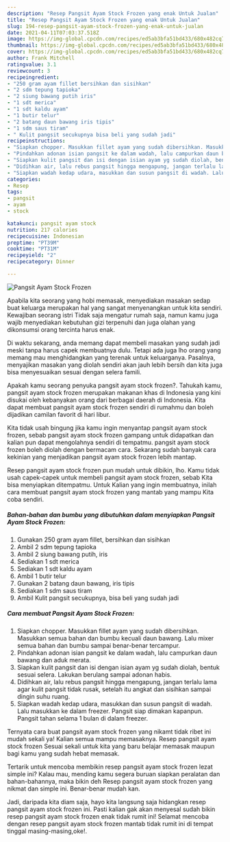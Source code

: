 ```yaml
---
description: "Resep Pangsit Ayam Stock Frozen yang enak Untuk Jualan"
title: "Resep Pangsit Ayam Stock Frozen yang enak Untuk Jualan"
slug: 194-resep-pangsit-ayam-stock-frozen-yang-enak-untuk-jualan
date: 2021-04-11T07:03:37.518Z
image: https://img-global.cpcdn.com/recipes/ed5ab3bfa51bd433/680x482cq70/pangsit-ayam-stock-frozen-foto-resep-utama.jpg
thumbnail: https://img-global.cpcdn.com/recipes/ed5ab3bfa51bd433/680x482cq70/pangsit-ayam-stock-frozen-foto-resep-utama.jpg
cover: https://img-global.cpcdn.com/recipes/ed5ab3bfa51bd433/680x482cq70/pangsit-ayam-stock-frozen-foto-resep-utama.jpg
author: Frank Mitchell
ratingvalue: 3.1
reviewcount: 3
recipeingredient:
- "250 gram ayam fillet bersihkan dan sisihkan"
- "2 sdm tepung tapioka"
- "2 siung bawang putih iris"
- "1 sdt merica"
- "1 sdt kaldu ayam"
- "1 butir telur"
- "2 batang daun bawang iris tipis"
- "1 sdm saus tiram"
- " Kulit pangsit secukupnya bisa beli yang sudah jadi"
recipeinstructions:
- "Siapkan chopper. Masukkan fillet ayam yang sudah dibersihkan. Masukkan semua bahan dan bumbu kecuali daun bawang. Lalu mixer semua bahan dan bumbu sampai benar-benar tercampur."
- "Pindahkan adonan isian pangsit ke dalam wadah, lalu campurkan daun bawang dan aduk merata."
- "Siapkan kulit pangsit dan isi dengan isian ayam yg sudah diolah, bentuk sesuai selera. Lakukan berulang sampai adonan habis."
- "Didihkan air, lalu rebus pangsit hingga mengapung, jangan terlalu lama agar kulit pangsit tidak rusak, setelah itu angkat dan sisihkan sampai dingin suhu ruang."
- "Siapkan wadah kedap udara, masukkan dan susun pangsit di wadah. Lalu masukkan ke dalam freezer. Pangsit siap dimakan kapanpun. Pangsit tahan selama 1 bulan di dalam freezer."
categories:
- Resep
tags:
- pangsit
- ayam
- stock

katakunci: pangsit ayam stock 
nutrition: 217 calories
recipecuisine: Indonesian
preptime: "PT39M"
cooktime: "PT31M"
recipeyield: "2"
recipecategory: Dinner

---
```



![Pangsit Ayam Stock Frozen](https://img-global.cpcdn.com/recipes/ed5ab3bfa51bd433/680x482cq70/pangsit-ayam-stock-frozen-foto-resep-utama.jpg)

Apabila kita seorang yang hobi memasak, menyediakan masakan sedap buat keluarga merupakan hal yang sangat menyenangkan untuk kita sendiri. Kewajiban seorang istri Tidak saja mengatur rumah saja, namun kamu juga wajib menyediakan kebutuhan gizi terpenuhi dan juga olahan yang dikonsumsi orang tercinta harus enak.

Di waktu  sekarang, anda memang dapat membeli masakan yang sudah jadi meski tanpa harus capek membuatnya dulu. Tetapi ada juga lho orang yang memang mau menghidangkan yang terenak untuk keluarganya. Pasalnya, menyajikan masakan yang diolah sendiri akan jauh lebih bersih dan kita juga bisa menyesuaikan sesuai dengan selera famili. 



Apakah kamu seorang penyuka pangsit ayam stock frozen?. Tahukah kamu, pangsit ayam stock frozen merupakan makanan khas di Indonesia yang kini disukai oleh kebanyakan orang dari berbagai daerah di Indonesia. Kita dapat membuat pangsit ayam stock frozen sendiri di rumahmu dan boleh dijadikan camilan favorit di hari libur.

Kita tidak usah bingung jika kamu ingin menyantap pangsit ayam stock frozen, sebab pangsit ayam stock frozen gampang untuk didapatkan dan kalian pun dapat mengolahnya sendiri di tempatmu. pangsit ayam stock frozen boleh diolah dengan bermacam cara. Sekarang sudah banyak cara kekinian yang menjadikan pangsit ayam stock frozen lebih mantap.

Resep pangsit ayam stock frozen pun mudah untuk dibikin, lho. Kamu tidak usah capek-capek untuk membeli pangsit ayam stock frozen, sebab Kita bisa menyiapkan ditempatmu. Untuk Kalian yang ingin membuatnya, inilah cara membuat pangsit ayam stock frozen yang mantab yang mampu Kita coba sendiri.

<!--inarticleads1-->

##### Bahan-bahan dan bumbu yang dibutuhkan dalam menyiapkan Pangsit Ayam Stock Frozen:

1. Gunakan 250 gram ayam fillet, bersihkan dan sisihkan
1. Ambil 2 sdm tepung tapioka
1. Ambil 2 siung bawang putih, iris
1. Sediakan 1 sdt merica
1. Sediakan 1 sdt kaldu ayam
1. Ambil 1 butir telur
1. Gunakan 2 batang daun bawang, iris tipis
1. Sediakan 1 sdm saus tiram
1. Ambil  Kulit pangsit secukupnya, bisa beli yang sudah jadi




<!--inarticleads2-->

##### Cara membuat Pangsit Ayam Stock Frozen:

1. Siapkan chopper. Masukkan fillet ayam yang sudah dibersihkan. Masukkan semua bahan dan bumbu kecuali daun bawang. Lalu mixer semua bahan dan bumbu sampai benar-benar tercampur.
1. Pindahkan adonan isian pangsit ke dalam wadah, lalu campurkan daun bawang dan aduk merata.
1. Siapkan kulit pangsit dan isi dengan isian ayam yg sudah diolah, bentuk sesuai selera. Lakukan berulang sampai adonan habis.
1. Didihkan air, lalu rebus pangsit hingga mengapung, jangan terlalu lama agar kulit pangsit tidak rusak, setelah itu angkat dan sisihkan sampai dingin suhu ruang.
1. Siapkan wadah kedap udara, masukkan dan susun pangsit di wadah. Lalu masukkan ke dalam freezer. Pangsit siap dimakan kapanpun. Pangsit tahan selama 1 bulan di dalam freezer.




Ternyata cara buat pangsit ayam stock frozen yang nikamt tidak ribet ini mudah sekali ya! Kalian semua mampu memasaknya. Resep pangsit ayam stock frozen Sesuai sekali untuk kita yang baru belajar memasak maupun bagi kamu yang sudah hebat memasak.

Tertarik untuk mencoba membikin resep pangsit ayam stock frozen lezat simple ini? Kalau mau, mending kamu segera buruan siapkan peralatan dan bahan-bahannya, maka bikin deh Resep pangsit ayam stock frozen yang nikmat dan simple ini. Benar-benar mudah kan. 

Jadi, daripada kita diam saja, hayo kita langsung saja hidangkan resep pangsit ayam stock frozen ini. Pasti kalian gak akan menyesal sudah bikin resep pangsit ayam stock frozen enak tidak rumit ini! Selamat mencoba dengan resep pangsit ayam stock frozen mantab tidak rumit ini di tempat tinggal masing-masing,oke!.


